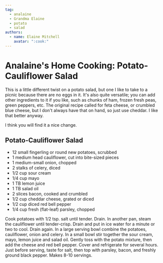```yaml
---
tag:
  - analaine
  - Grandma Elaine
  - potato
  - salad
authors:
  - name: Elaine Mitchell
    avatar: ":cook:"
---
```


# Analaine's Home Cooking: Potato-Cauliflower Salad
This is a little different twist on a potato salad, but one I like to take to a picnic because there
are no eggs in it. It's also quite versatile; you can add other ingredients to it if you like, such as
chunks of ham, frozen fresh peas, green peppers, etc. The original recipe called for feta cheese,
or crumbled blue cheese, but I don't always have that on hand, so just use cheddar. I like that
better anyway.

I think you will find it a nice change.

## Potato-Cauliflower Salad
* 12 small fingerling or round new potatoes, scrubbed
* 1 medium head cauliflower, cut into bite-sized pieces
* 1 medium-small onion, chopped
* 2 stalks of celery, diced
* 1/2 cup sour cream
* 1/4 cup mayo
* 1 TB lemon juice
* 1 TB salad oil
* 2 slices bacon, cooked and crumbled
* 1/2 cup cheddar cheese, grated or diced
* 1/2 cup diced red bell pepper
* 1/4 cup fresh (flat-leaf) parsley, chopped

Cook potatoes with 1/2 tsp. salt until tender. Drain. In another pan, steam the cauliflower until
tender-crisp. Drain and put in ice water for a minute or two to cool. Drain again. In a large
serving bowl combine the potatoes, cauliflower, onion and celery. In a small bowl stir together
the sour cream, mayo, lemon juice and salad oil. Gently toss with the potato mixture, then add
the cheese and red bell pepper. Cover and refrigerate for several hours. Just before serving, taste
for salt, then top with parsley, bacon, and freshly ground black pepper. Makes 8-10 servings.